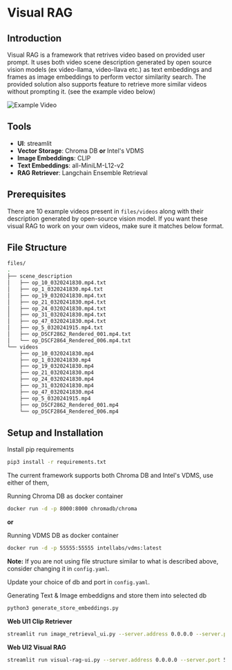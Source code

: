 # Visual RAG

## Introduction
Visual RAG is a framework that retrives video based on provided user prompt. It uses both video scene description generated by open source vision models (ex video-llama, video-llava etc.) as text embeddings and frames as image embeddings to perform vector similarity search. The provided solution also supports feature to retrieve more similar videos without prompting it. (see the example video below)

![Example Video](docs/visual-rag-demo.gif)

## Tools

- **UI**: streamlit
- **Vector Storage**: Chroma DB **or** Intel's VDMS
- **Image Embeddings**: CLIP
- **Text Embeddings**: all-MiniLM-L12-v2
- **RAG Retriever**: Langchain Ensemble Retrieval

## Prerequisites

There are 10 example videos present in ```files/videos``` along with their description generated by open-source vision model.
If you want these visual RAG to work on your own videos, make sure it matches below format.

## File Structure

```bash
files/ 
.
├── scene_description
│   ├── op_10_0320241830.mp4.txt
│   ├── op_1_0320241830.mp4.txt
│   ├── op_19_0320241830.mp4.txt
│   ├── op_21_0320241830.mp4.txt
│   ├── op_24_0320241830.mp4.txt
│   ├── op_31_0320241830.mp4.txt
│   ├── op_47_0320241830.mp4.txt
│   ├── op_5_0320241915.mp4.txt
│   ├── op_DSCF2862_Rendered_001.mp4.txt
│   └── op_DSCF2864_Rendered_006.mp4.txt
└── videos
    ├── op_10_0320241830.mp4
    ├── op_1_0320241830.mp4
    ├── op_19_0320241830.mp4
    ├── op_21_0320241830.mp4
    ├── op_24_0320241830.mp4
    ├── op_31_0320241830.mp4
    ├── op_47_0320241830.mp4
    ├── op_5_0320241915.mp4
    ├── op_DSCF2862_Rendered_001.mp4
    └── op_DSCF2864_Rendered_006.mp4
```

## Setup and Installation

Install pip requirements

```bash
pip3 install -r requirements.txt
```

The current framework supports both Chroma DB and Intel's VDMS, use either of them,

Running Chroma DB as docker container
```bash
docker run -d -p 8000:8000 chromadb/chroma
```
**or**

Running VDMS DB as docker container
```bash
docker run -d -p 55555:55555 intellabs/vdms:latest
```

**Note:** If you are not using file structure similar to what is described above, consider changing it in ```config.yaml```.

Update your choice of db and port in ```config.yaml```.

Generating Text & Image embeddigns and store them into selected db
```bash
python3 generate_store_embeddings.py
```

**Web UI1 Clip Retriever**
```bash
streamlit run image_retrieval_ui.py --server.address 0.0.0.0 --server.port 50022
```

**Web UI2 Visual RAG**
```bash
streamlit run visual-rag-ui.py --server.address 0.0.0.0 --server.port 50055
```